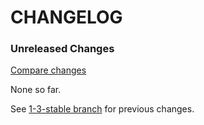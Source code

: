 # CHANGELOG

### Unreleased Changes

[Compare changes](https://github.com/codevise/activeadmin-searchable_select/compare/1-3-stable...master)

None so far.

See
[1-3-stable branch](https://github.com/codevise/activeadmin-searchable_select/blob/1-3-stable/CHANGELOG.md)
for previous changes.
